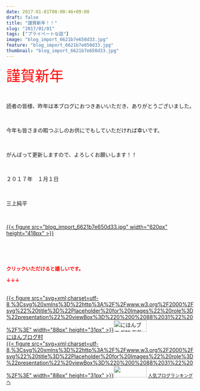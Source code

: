 ```yaml
---
date: 2017-01-01T08:00:46+09:00
draft: false
title: "謹賀新年！！"
slug: "2017/01/01"
tags: ["プライベートな話"]
image: "blog_import_6621b7e650d33.jpg"
feature: "blog_import_6621b7e650d33.jpg"
thumbnail: "blog_import_6621b7e650d33.jpg"
---
```

<p><span style="color: rgb(255, 0, 0);"><span style="font-size: 2.74em;">謹賀新年</span></span></p><p> </p><p>読者の皆様、昨年は本ブログにおつきあいいただき、ありがとうございました。</p><p> </p><p>今年も皆さまの暇つぶしのお供にでもしていただければ幸いです。</p><p> </p><p>がんばって更新しますので、よろしくお願いします！！</p><p> </p><p>２０１７年　１月１日</p><p> </p><p>三上純平</p><p> </p><p><a href="blog_import_6621b7e7658e6.jpg">{{< figure src="blog_import_6621b7e650d33.jpg" width="620px" height="418px" >}}</a></p><p> </p><p> </p><p><font color="#ff0000" size="2"><strong>クリックいただけると嬉しいです。</strong></font></p><p><font color="#ff0000" size="2"><strong>↓↓↓</strong></font></p><p><br/><a href="ranking.html?p_cid=01260127" target="_blank">{{< figure src="svg+xml;charset=utf-8,%3Csvg%20xmlns%3D%22http%3A%2F%2Fwww.w3.org%2F2000%2Fsvg%22%20title%3D%22Placeholder%20for%20Images%22%20role%3D%22presentation%22%20viewBox%3D%220%200%2088%2031%22%20%2F%3E" width="88px" height="31px" >}}<noscript><img width="88" height="31" alt="にほんブログ村 海外生活ブログ バリ島情報へ" src="https://img-proxy.blog-video.jp/images?url=http%3A%2F%2Foverseas.blogmura.com%2Fbali%2Fimg%2Fbali88_31.gif" border="0"></noscript></a><br/><a href="ranking.html?p_cid=01260127" target="_blank">にほんブログ村</a><br/><a title="人気ブログランキングへ" href="link.php?1804582">{{< figure src="svg+xml;charset=utf-8,%3Csvg%20xmlns%3D%22http%3A%2F%2Fwww.w3.org%2F2000%2Fsvg%22%20title%3D%22Placeholder%20for%20Images%22%20role%3D%22presentation%22%20viewBox%3D%220%200%2088%2031%22%20%2F%3E" width="88px" height="31px" >}}<noscript><img width="88" height="31" src="https://blog.with2.net/img/banner/banner_22.gif" border="0"></noscript></a> <a style="font-size: 12px;" href="link.php?1804582">人気ブログランキングへ</a></p>

